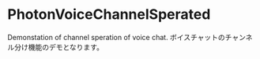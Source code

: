 # PhotonVoiceChannelSperated
Demonstation of channel speration of voice chat.
ボイスチャットのチャンネル分け機能のデモとなります。
